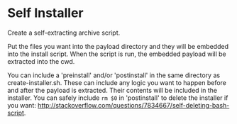 Self Installer
==============

Create a self-extracting archive script.

Put the files you want into the payload directory and they will be embedded into
the install script. When the script is run, the embedded payload will be
extracted into the cwd.

You can include a 'preinstall' and/or 'postinstall' in the same directory as
create-installer.sh. These can include any logic you want to happen before and
after the payload is extracted. Their contents will be included in the
installer. You can safely include `rm $0` in 'postinstall' to delete the
installer if you want:
http://stackoverflow.com/questions/7834667/self-deleting-bash-script.
